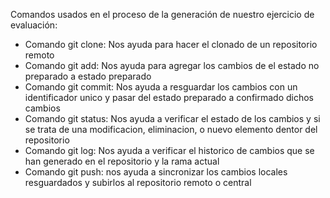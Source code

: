 Comandos usados en el proceso de la generación de nuestro ejercicio de evaluación:

- Comando git clone: Nos ayuda para hacer el clonado de un repositorio remoto
- Comando git add: Nos ayuda para agregar los cambios de el estado no preparado a estado preparado
- Comando git commit: Nos ayuda a resguardar los cambios con un identificador unico y pasar del estado preparado a confirmado dichos cambios
- Comando git status: Nos ayuda a verificar el estado de los cambios y si se trata de una modificacion, eliminacion, o nuevo elemento dentor del repositorio
- Comando git log: Nos ayuda a verificar el historico de cambios que se han generado en el repositorio y la rama actual
- Comando git push: nos ayuda a sincronizar los cambios locales resguardados y subirlos al repositorio remoto o central
